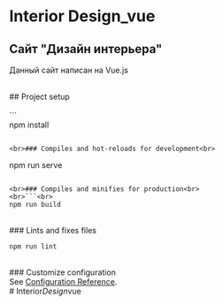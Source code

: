 ﻿# Interior Design_vue
## Сайт "Дизайн интерьера"
Данный сайт написан на Vue.js <br>



<br>## Project setup<br>
<br>```<br>
npm install
```

<br>### Compiles and hot-reloads for development<br>
```
npm run serve
```

<br>### Compiles and minifies for production<br>
<br>```<br>
npm run build
```

<br>### Lints and fixes files<br>
```
npm run lint
```

<br>### Customize configuration<br>
See [Configuration Reference](https://cli.vuejs.org/config/).<br>
#   I n t e r i o r _ D e s i g n _ v u e 
 
 
